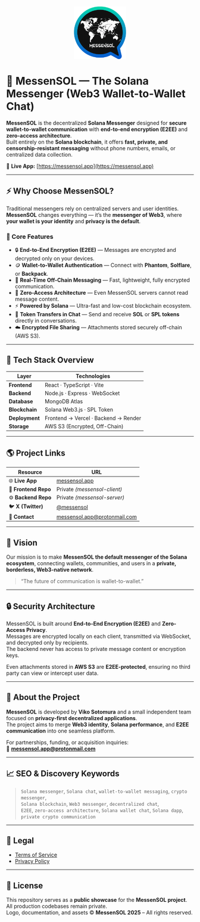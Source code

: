 <p align="center">
  <img src="messensol_logo.png" alt="MessenSOL — The Solana Messenger Logo" width="140" />
</p>

# 💬 MessenSOL — The Solana Messenger (Web3 Wallet-to-Wallet Chat)

**MessenSOL** is the decentralized **Solana Messenger** designed for **secure wallet-to-wallet communication** with **end-to-end encryption (E2EE)** and **zero-access architecture**.  
Built entirely on the **Solana blockchain**, it offers **fast, private, and censorship-resistant messaging** without phone numbers, emails, or centralized data collection.

🔗 **Live App:** [https://messensol.app](https://messensol.app)

---

## ⚡ Why Choose MessenSOL?

Traditional messengers rely on centralized servers and user identities.  
**MessenSOL** changes everything — it’s the **messenger of Web3**, where **your wallet is your identity** and **privacy is the default**.

### 🔐 Core Features

- 🔒 **End-to-End Encryption (E2EE)** — Messages are encrypted and decrypted only on your devices.  
- 🪙 **Wallet-to-Wallet Authentication** — Connect with **Phantom**, **Solflare**, or **Backpack**.  
- 💬 **Real-Time Off-Chain Messaging** — Fast, lightweight, fully encrypted communication.  
- 🧠 **Zero-Access Architecture** — Even MessenSOL servers cannot read message content.  
- ⚡ **Powered by Solana** — Ultra-fast and low-cost blockchain ecosystem.  
- 💸 **Token Transfers in Chat** — Send and receive **SOL** or **SPL tokens** directly in conversations.  
- ☁️ **Encrypted File Sharing** — Attachments stored securely off-chain (AWS S3).  

---

## 🧱 Tech Stack Overview

| Layer | Technologies |
|-------|---------------|
| **Frontend** | React · TypeScript · Vite |
| **Backend** | Node.js · Express · WebSocket |
| **Database** | MongoDB Atlas |
| **Blockchain** | Solana Web3.js · SPL Token |
| **Deployment** | Frontend → Vercel · Backend → Render |
| **Storage** | AWS S3 (Encrypted, Off-Chain) |

---

## 🌎 Project Links

| Resource | URL |
|-----------|-----|
| 🌐 **Live App** | [messensol.app](https://messensol.app) |
| 🧩 **Frontend Repo** | Private *(messensol-client)* |
| ⚙️ **Backend Repo** | Private *(messensol-server)* |
| 🐦 **X (Twitter)** | [@messensol](https://x.com/messensol) |
| 💬 **Contact** | messensol.app@protonmail.com |

---

## 🧭 Vision

Our mission is to make **MessenSOL the default messenger of the Solana ecosystem**, connecting wallets, communities, and users in a **private, borderless, Web3-native network**.

> “The future of communication is wallet-to-wallet.”

---

## 🔒 Security Architecture

MessenSOL is built around **End-to-End Encryption (E2EE)** and **Zero-Access Privacy**.  
Messages are encrypted locally on each client, transmitted via WebSocket, and decrypted only by recipients.  
The backend never has access to private message content or encryption keys.

Even attachments stored in **AWS S3** are **E2EE-protected**, ensuring no third party can view or intercept user data.

---

## 🧩 About the Project

**MessenSOL** is developed by **Viko Sotomura** and a small independent team focused on **privacy-first decentralized applications**.  
The project aims to merge **Web3 identity**, **Solana performance**, and **E2EE communication** into one seamless platform.

For partnerships, funding, or acquisition inquiries:  
📧 **messensol.app@protonmail.com**

---

## 📈 SEO & Discovery Keywords
> `Solana messenger`, `Solana chat`, `wallet-to-wallet messaging`, `crypto messenger`,  
> `Solana blockchain`, `Web3 messenger`, `decentralized chat`,  
> `E2EE`, `zero-access architecture`, `Solana wallet chat`, `Solana dapp`, `private crypto communication`

---

## 📜 Legal

- [Terms of Service](./TERMS.md)
- [Privacy Policy](./PRIVACY.md)

---

## 🪪 License

This repository serves as a **public showcase** for the **MessenSOL project**.  
All production codebases remain private.  
Logo, documentation, and assets © **MessenSOL 2025** – All rights reserved.
